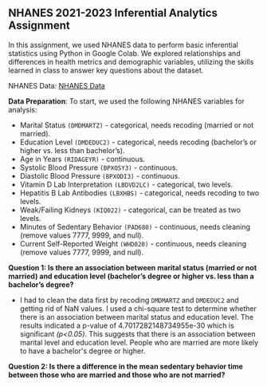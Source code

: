 ## NHANES 2021-2023 Inferential Analytics Assignment
In this assignment, we used NHANES data to perform basic inferential statistics using Python in Google Colab. We explored relationships and differences in health metrics and demographic variables, utilizing the skills learned in class to answer key questions about the dataset. 

NHANES Data: [NHANES Data](https://wwwn.cdc.gov/nchs/nhanes/continuousnhanes/default.aspx?Cycle=2021-2023)

**Data Preparation**: To start, we used the following NHANES variables for analysis:

- Marital Status `(DMDMARTZ)` - categorical, needs recoding (married or not married).
- Education Level `(DMDEDUC2)` - categorical, needs recoding (bachelor’s or higher vs. less than bachelor’s).
- Age in Years `(RIDAGEYR)` - continuous.
- Systolic Blood Pressure `(BPXOSY3)` - continuous.
- Diastolic Blood Pressure `(BPXODI3)` - continuous.
- Vitamin D Lab Interpretation `(LBDVD2LC)` - categorical, two levels.
- Hepatitis B Lab Antibodies `(LBXHBS)` - categorical, needs recoding to two levels.
- Weak/Failing Kidneys `(KIQ022)` - categorical, can be treated as two levels.
- Minutes of Sedentary Behavior `(PAD680)` - continuous, needs cleaning (remove values 7777, 9999, and null).
- Current Self-Reported Weight `(WHD020)` - continuous, needs cleaning (remove values 7777, 9999, and null).


**Question 1: Is there an association between marital status (married or not married) and education level (bachelor’s degree or higher vs. less than a bachelor’s degree?**
- I had to clean the data first by recoding `DMDMARTZ` and `DMDEDUC2` and getting rid of NaN values. I used a chi-square test to determine whether there is an association between marital status and education level. The results indicated a p-value of 4.7017282148734955e-30 which is significant *(p<0.05)*. This suggests that there is an association between marital level and education level. People who are married are more likely to have a bachelor's degree or higher.

**Question 2: Is there a difference in the mean sedentary behavior time between those who are married and those who are not married?**
